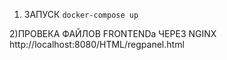 1) ЗАПУСК ```docker-compose up```

   
2)ПРОВЕКА ФАЙЛОВ FRONTENDа ЧЕРЕЗ NGINX
http://localhost:8080/HTML/regpanel.html
